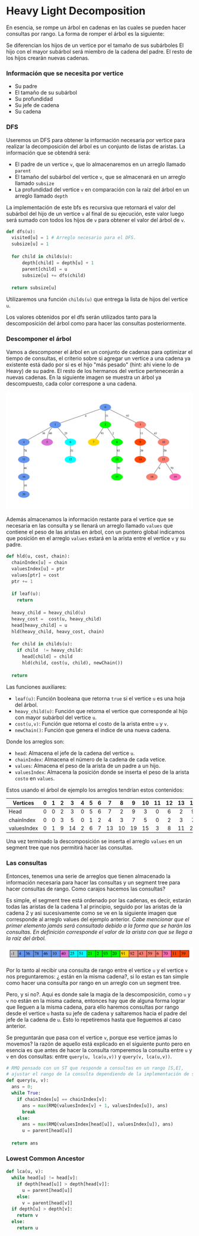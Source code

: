 # Heavy Light Decomposition

En esencia, se rompe un árbol en cadenas en las cuales se pueden hacer consultas por rango.
La forma de romper el árbol es la siguiente:

Se diferencian los hijos de un vertice por el tamaño de sus subárboles
El hijo con el mayor subárbol será miembro de la cadena del padre.
El resto de los hijos crearán nuevas cadenas.



### Información que se necesita por vertice
* Su padre
* El tamaño de su subárbol
* Su profundidad
* Su jefe de cadena
* Su cadena

### DFS
Useremos un DFS para obtener la información necesaria por vertice para realizar la decomposición del árbol es un conjunto de listas de aristas.
La información que se obtendrá será:
* El padre de un vertice `v`, que lo almacenaremos en un arreglo llamado `parent`
* El tamaño del subárbol del vertice `v`, que se almacenará en un arreglo llamado `subsize`
* La profundidad del vertice `v` en comparación con la raíz del árbol en un arreglo llamado `depth`

La implementación de este bfs es recursiva que retornará el valor del subárbol del hijo de un vertice `v` al final de su ejecución, este valor luego será sumado con todos los hijos de `v` para obtener el valor del árbol de `v`.

```python
def dfs(u):
  visited[u] = 1 # Arreglo necesario para el DFS.
  subsize[u] = 1

  for child in childs(u):
      depth[child] = depth[u] + 1
      parent[child] = u
      subsize[u] += dfs(child)

  return subsize[u]

```
Utilizaremos una función `childs(u)` que entrega la lista de hijos del vertice `u`.

Los valores obtenidos por el dfs serán utilizados tanto para la descomposición del árbol como para hacer las consultas posteriormente.

### Descomponer el árbol
Vamos a descomponer el árbol en un conjunto de cadenas para optimizar el tiempo de consultas, el criterio sobre si agregar un vertice a una cadena ya existente está dado por si es el hijo "más pesado" (hint: ahi viene lo de Heavy) de su padre. El resto de los hermanos del vertice pertenecerán a nuevas cadenas. En la siguiente imagen se muestra un árbol ya descompuesto, cada color correspone a una cadena.

![](hdl_example.gv.svg)

Además almacenamos la información restante para el vertice que se necesaria en las consulta y se llenará un arreglo llamado `values` que contiene el peso de las aristas en árbol, con un puntero global indicamos que posición en el arreglo `values` estará en la arista entre el vertice `v` y su padre.
```python
def hld(u, cost, chain):
  chainIndex[u] = chain
  valuesIndex[u] = ptr
  values[ptr] = cost
  ptr += 1

  if leaf(u):
    return

  heavy_child = heavy_child(u)
  heavy_cost =  cost(u, heavy_child)
  head[heavy_child] = u
  hld(heavy_child, heavy_cost, chain)

  for child in childs(u):
    if child  != heavy_child:
      head[child] = child
      hld(child, cost(u, child), newChain())

  return
```
Las funciones auxiliares:
* `leaf(u)`: Función booleana que retorna `true` si el vertice `u` es una hoja del árbol.
* `heavy_child(u)`: Función que retorna el vertice que corresponde al hijo con mayor subárbol del vertice `u`.
* `cost(u,v)`: Función que retorna el costo de la arista entre `u` y `v`.
* `newChain()`: Función que genera el indice de una nueva cadena.


Donde los arreglos son:
* `head`: Almacena el jefe de la cadena del vertice `u`.
* `chainIndex`: Almacena el número de la cadena de cada vetice.
* `values`: Almacena el peso de la arista de un padre a un hijo.
* `valuesIndex`: Almacena la posición donde se inserta el peso de la arista `costo` en `values`.

Estos usando el árbol de ejemplo los arreglos tendrían estos contenidos:

| Vertices    | 0 | 1 | 2 | 3  | 4 | 5 | 6 | 7  | 8  | 9  | 10 | 11 | 12 | 13 | 14 | 15 | 16 | 17 | 18 | 19 | 20 |
| ------------|:-:|:-:|:-:|:--:|:-:|:-:|:-:|:--:|:--:|:--:|:--:|:--:|:--:|:--:|:--:|:--:|:--:|:--:|:--:|:--:|:--:|
| Head        | 0 | 0 | 2 | 3  | 0 | 5 | 6 | 7  | 2  | 9  | 3  | 0  | 6  | 2  | 9  | 3  | 0  | 2  | 3  | 19 | 0  |
| chainIndex  | 0 | 0 | 3 | 5  | 0 | 1 | 2 | 4  | 3  | 7  | 5  | 0  | 2  | 3  | 7  | 5  | 0  | 3  | 5  | 6  | 0  |
| valuesIndex | 0 | 1 | 9 | 14 | 2 | 6 | 7 | 13 | 10 | 19 | 15 | 3  | 8  | 11 | 20 | 16 | 4  | 12 | 17 | 18 | 5  |


Una vez terminado la descomposición se inserta el arreglo `values` en un segment tree que nos permitirá hacer las consultas.
### Las consultas
Entonces, tenemos una serie de arreglos que tienen almacenado la información necesaria para hacer las consultas y un segment tree para hacer consultas de rango. Como carajos hacemos las consultas?

Es simple, el segment tree está ordenado por las cadenas, es decir, estarán todas las aristas de la cadena 1 al principio, seguido por las aristas de la cadena 2 y asi sucesivamente como se ve en la siguiente imagen que corresponde al arreglo values del ejemplo anterior. *Cabe mencionar que el primer elemento jamás será consultado debido a la forma que se harán las consultas. En definición corresponde el valor de la arista con que se llega a la raíz del árbol.*

![](hdl_array.gv.svg)

Por lo tanto al recibir una consulta de rango entre el vertice `u` y el vertice `v` nos preguntaremos: ¿ están en la misma cadena?, si lo estan es tan simple como hacer una consulta por rango en un arreglo con un segment tree.

Pero, y si no?. Aqui es donde sale la magia de la descomposición, como `u` y `v` no están en la misma cadena, entonces hay que de alguna forma lograr que lleguen a la misma cadena, para ello haremos consultas por rango desde el vertice `u` hasta su jefe de cadena y saltaremos hacia el padre del jefe de la cadena de `u`. Esto lo repetiremos hasta que lleguemos al caso anterior.


Se preguntarán que pasa con el vertice `v`, porque ese vertice jamas lo movemos? la razón de aquello está explicado en el siguiente punto pero en esencia es que antes de hacer la consulta romperemos la consulta entre `u` y `v` en dos consultas: entre `query(u, lca(u,v))` y  `query(v, lca(u,v))`.

```python
# RMQ pensado con un ST que responde a consultas en un rango [S,E],  
# ajustar el rango de la consulta dependiendo de la implementación de su ST
def query(u, v):
  ans = 0;
  while True:
    if chainIndex[u] == chainIndex[v]:
      ans = max(RMQ(valuesIndex[v] + 1, valuesIndex[u]), ans)
      break
    else:
      ans = max(RMQ(valuesIndex[head[u]], valuesIndex[u]), ans)
      u = parent[head[u]]

  return ans
```


### Lowest Common Ancestor

```python
def lca(u, v):
  while head[u] != head[v]:
    if depth[head[u]] > depth[head[v]]:
      u = parent[head[u]]
    else:
      v = parent[head[v]]
  if depth[u] > depth[v]:
    return v
  else:
    return u
```
